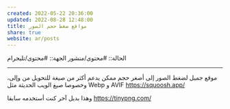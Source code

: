 ```yaml
---
created: 2022-05-22 20:36:00
updated: 2022-08-28 12:48:00
title: مواقع ضغط حجم الصور
share: true
website: ar/posts
---
```


الحالة:: #محتوى/منشور
الجهة:: #محتوى/تليجرام

---

موقع جميل لضغط الصور إلى أصغر حجم ممكن
يدعم أكثر من صيغة للتحويل من وإلى، وخصوصا صيغ الويب الحديثة مثل Webp و AVIF
<https://squoosh.app/>

وهذا بديل آخر كنت أستخدمه سابقا
<https://tinypng.com/>
